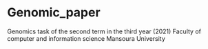 # Genomic_paper
Genomics task of the second term in the third year (2021) Faculty of computer and information science Mansoura University
